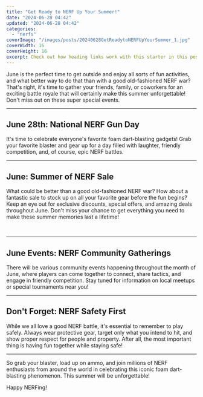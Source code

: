 ```yaml
---
title: "Get Ready to NERF Up Your Summer!"
date: "2024-06-28 04:42"
updated: "2024-06-28 04:42"
categories:
  - "nerfs"
coverImage: "/images/posts/20240628GetReadytoNERFUpYourSummer_1.jpg"
coverWidth: 16
coverHeight: 16
excerpt: Check out how heading links work with this starter in this post.
---
```


<script>
  import { base } from '$app/paths';
</script>


June is the perfect time to get outside and enjoy all sorts of fun activities, and what better way to do that than with a good old-fashioned NERF war? That's right, it's time to gather your friends, family, or coworkers for an exciting battle royale that will certainly make this summer unforgettable! Don't miss out on these super special events.

---

## **June 28th: National NERF Gun Day**

It's time to celebrate everyone's favorite foam dart-blasting gadgets! Grab your favorite blaster and gear up for a day filled with laughter, friendly competition, and, of course, epic NERF battles.

---

## **June: Summer of NERF Sale**

What could be better than a good old-fashioned NERF war? How about a fantastic sale to stock up on all your favorite gear before the fun begins? Keep an eye out for exclusive discounts, special offers, and amazing deals throughout June. Don't miss your chance to get everything you need to make these summer memories last a lifetime!


<img class="cover-image" src="{base}/images/posts/20240628GetReadytoNERFUpYourSummer_2.jpg" alt="" style="aspect-ratio: 16 / 16;" width="16" height="16">

---

## **June Events: NERF Community Gatherings**

There will be various community events happening throughout the month of June, where players can come together to connect, share tactics, and engage in friendly competition. Stay tuned for information on local meetups or special tournaments near you!

---

## **Don't Forget: NERF Safety First**

While we all love a good NERF battle, it's essential to remember to play safely. Always wear protective gear, target only what you intend to hit, and show proper respect for people and property. After all, the most important thing is having fun together while staying safe!

---

So grab your blaster, load up on ammo, and join millions of NERF enthusiasts from around the world in celebrating this iconic foam dart-blasting phenomenon. This summer will be unforgettable!

Happy NERFing!